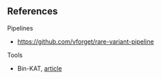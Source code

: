## References

Pipelines

* https://github.com/vforget/rare-variant-pipeline

Tools

* Bin-KAT, [article](http://www.ncbi.nlm.nih.gov/pubmed/26776191)
